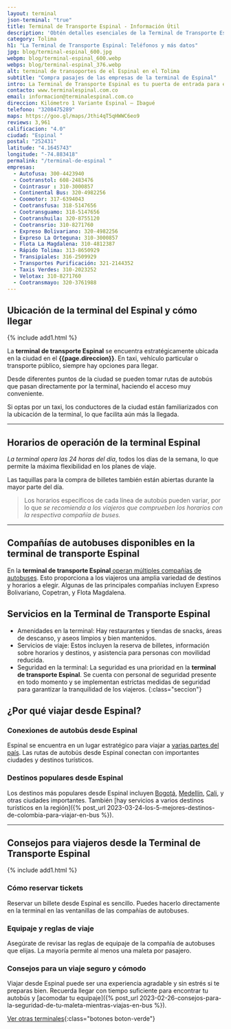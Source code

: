 ```yaml
---
layout: terminal
json-terminal: "true"
title: Terminal de Transporte Espinal - Información Útil
description: 'Obtén detalles esenciales de la Terminal de Transporte Espinal: horarios, servicios, ubicación y más. Todo para un viaje cómodo y sin contratiempos."'
category: Tolima
h1: "La Terminal de Transporte Espinal: Teléfonos y más datos" 
jpg: blog/terminal-espinal_600.jpg
webpm: blog/terminal-espinal_600.webp
webps: blog/terminal-espinal_376.webp
alt: terminal de transoportes de el Espinal en el Tolima
subtitle: "Compra pasajes de las empresas de la terminal de Espinal"
intro: La Terminal de Transporte Espinal es tu puerta de entrada para explorar la región. Conéctate con rutas locales y nacionales, y disfruta de servicios enfocados en los viajeros.
contacto: www.terminalespinal.com.co
email: informacion@terminalespinal.com.co
direccion: Kilómetro 1 Variante Espinal – Ibagué
telefono: "3208475289"
maps: https://goo.gl/maps/Jthi4qT5qHWWC6eo9
reviews: 3,961
calificacion: "4.0"
ciudad: "Espinal "
postal: "252431"
latitude: "4.1645743"
longitude: "-74.883418"
permalink: "/terminal-de-espinal "
empresas:
  - Autofusa: 300-4423940
  - Cootranstol: 608-2483476
  - Cointrasur : 310-3000857
  - Continental Bus: 320-4982256
  - Coomotor: 317-6394043
  - Cootransfusa: 318-5147656
  - Cootransguamo: 318-5147656
  - Cootranshuila: 320-8755120
  - Cootransrio: 310-8271760
  - Expreso Bolivariano: 320-4982256
  - Expreso La Orteguna: 310-3000857
  - Flota La Magdalena: 310-4812387
  - Rápido Tolima: 313-8650929
  - Transipiales: 316-2509929
  - Transportes Purificación: 321-2144352
  - Taxis Verdes: 310-2023252
  - Velotax: 310-8271760
  - Cootransmayo: 320-3761988
---
```


## Ubicación de la terminal del Espinal y cómo llegar

{% include add1.html %}

La **terminal de transporte Espinal** se encuentra estratégicamente ubicada en la ciudad en el **{{page.direccion}}**. En taxi, vehículo particular o transporte público, siempre hay opciones para llegar.

Desde diferentes puntos de la ciudad se pueden tomar rutas de autobús que pasan directamente por la terminal, haciendo el acceso muy conveniente.

Si optas por un taxi, los conductores de la ciudad están familiarizados con la ubicación de la terminal, lo que facilita aún más la llegada.

----

## Horarios de operación de la terminal Espinal

*La terminal opera las 24 horas del día*, todos los días de la semana, lo que permite la máxima flexibilidad en los planes de viaje.

Las taquillas para la compra de billetes también están abiertas durante la mayor parte del día.

>Los horarios específicos de cada línea de autobús pueden variar, por lo que *se recomienda a los viajeros que comprueben los horarios con la respectiva compañía de buses.*

----

## Compañías de autobuses disponibles en la terminal de transporte Espinal

En la **terminal de transporte Espinal**[ operan múltiples compañías de autobuses](#telefonos). Esto proporciona a los viajeros una amplia variedad de destinos y horarios a elegir. Algunas de las principales compañías incluyen Expreso Bolivariano, Copetran, y Flota Magdalena.

## Servicios en la Terminal de Transporte Espinal

* Amenidades en la terminal: Hay restaurantes y tiendas de snacks, áreas de descanso, y aseos limpios y bien mantenidos.
* Servicios de viaje: Estos incluyen la reserva de billetes, información sobre horarios y destinos, y asistencia para personas con movilidad reducida.
* Seguridad en la terminal: La seguridad es una prioridad en la **terminal de transporte Espinal**. Se cuenta con personal de seguridad presente en todo momento y se implementan estrictas medidas de seguridad para garantizar la tranquilidad de los viajeros.
{:class="seccion"}

## ¿Por qué viajar desde Espinal?

### Conexiones de autobús desde Espinal

Espinal se encuentra en un lugar estratégico para viajar a [varias partes del país](/). Las rutas de autobús desde Espinal conectan con importantes ciudades y destinos turísticos.

### Destinos populares desde Espinal

Los destinos más populares desde Espinal incluyen [Bogotá]({{'terminal-de-bogota'|relative_url}}), [Medellín]({{'terminal-de-medellin'|relative_url}}), [Cali]({{'terminal-de-cali'|relative_url}}), y otras ciudades importantes. También [hay servicios a varios destinos turísticos en la región]({% post_url 2023-03-24-los-5-mejores-destinos-de-colombia-para-viajar-en-bus %}).

----

## Consejos para viajeros desde la Terminal de Transporte Espinal

{% include add1.html %}

### Cómo reservar tickets

Reservar un billete desde Espinal es sencillo. Puedes hacerlo directamente en la terminal en las ventanillas de las compañías de autobuses.

### Equipaje y reglas de viaje

Asegúrate de revisar las reglas de equipaje de la compañía de autobuses que elijas. La mayoría permite al menos una maleta por pasajero.

### Consejos para un viaje seguro y cómodo

Viajar desde Espinal puede ser una experiencia agradable y sin estrés si te preparas bien. Recuerda llegar con tiempo suficiente para encontrar tu autobús y [acomodar tu equipaje]({% post_url 2023-02-26-consejos-para-la-seguridad-de-tu-maleta-mientras-viajas-en-bus %}).

[Ver otras terminales](/terminales-de-colombia){:class="botones boton-verde"}